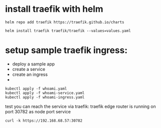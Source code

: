 # install traefik with helm
```
helm repo add traefik https://traefik.github.io/charts

helm install traefik traefik/traefik --values=values.yaml
```

# setup sample traefik ingress:
- deploy a sample app
- create a service
- create an ingress
-
```
kubectl apply -f whoami.yaml
kubectl apply -f whoami-service.yaml
kubectl apply -f whoami-ingress.yaml
```

test you can reach the service via traefik:
traefik edge router is running on port 30782 as node port service
```
curl -k https://192.168.68.57:30782
```
